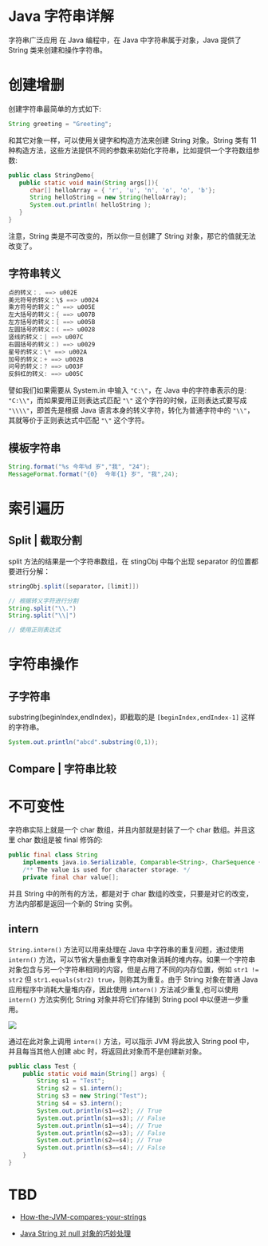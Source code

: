 ﻿# Java 字符串详解

字符串广泛应用 在 Java 编程中，在 Java 中字符串属于对象，Java 提供了 String 类来创建和操作字符串。

# 创建增删

创建字符串最简单的方式如下:

```java
String greeting = "Greeting";
```

和其它对象一样，可以使用关键字和构造方法来创建 String 对象。String 类有 11 种构造方法，这些方法提供不同的参数来初始化字符串，比如提供一个字符数组参数:

```java
public class StringDemo{
   public static void main(String args[]){
      char[] helloArray = { 'r', 'u', 'n', 'o', 'o', 'b'};
      String helloString = new String(helloArray);
      System.out.println( helloString );
   }
}
```

注意，String 类是不可改变的，所以你一旦创建了 String 对象，那它的值就无法改变了。

## 字符串转义

```java
点的转义：. ==> u002E
美元符号的转义：\$ ==> u0024
乘方符号的转义：^ ==> u005E
左大括号的转义：{ ==> u007B
左方括号的转义：[ ==> u005B
左圆括号的转义：( ==> u0028
竖线的转义：| ==> u007C
右圆括号的转义：) ==> u0029
星号的转义：\* ==> u002A
加号的转义：+ ==> u002B
问号的转义：? ==> u003F
反斜杠的转义: ==> u005C
```

譬如我们如果需要从 System.in 中输入 `"C:\"`，在 Java 中的字符串表示的是: `"C:\\"`，而如果要用正则表达式匹配 `"\"` 这个字符的时候，正则表达式要写成 `"\\\\"`，即首先是根据 Java 语言本身的转义字符，转化为普通字符中的 `"\\"`，其就等价于正则表达式中匹配 `"\"` 这个字符。

## 模板字符串

```java
String.format("%s 今年%d 岁","我", "24");
MessageFormat.format("{0}  今年{1} 岁", "我",24);
```

# 索引遍历

## Split | 截取分割

split 方法的结果是一个字符串数组，在 stingObj 中每个出现 separator 的位置都要进行分解：

```java
stringObj.split([separator，[limit]])

// 根据转义字符进行分割
String.split("\\.")
String.split("\\|")

// 使用正则表达式
```

# 字符串操作

## 子字符串

substring(beginIndex,endIndex)，即截取的是 `[beginIndex,endIndex-1]` 这样的字符串。

```java
System.out.println("abcd".substring(0,1));
```

## Compare | 字符串比较

# 不可变性

字符串实际上就是一个 char 数组，并且内部就是封装了一个 char 数组。并且这里 char 数组是被 final 修饰的:

```java
public final class String
    implements java.io.Serializable, Comparable<String>, CharSequence {
    /** The value is used for character storage. */
    private final char value[];
```

并且 String 中的所有的方法，都是对于 char 数组的改变，只要是对它的改变，方法内部都是返回一个新的 String 实例。

## intern

`String.intern()` 方法可以用来处理在 Java 中字符串的重复问题，通过使用 `intern()` 方法，可以节省大量由重复字符串对象消耗的堆内存。如果一个字符串对象包含与另一个字符串相同的内容，但是占用了不同的内存位置，例如 `str1 != str2` 但 `str1.equals(str2) true`，则称其为重复。由于 String 对象在普通 Java 应用程序中消耗大量堆内存，因此使用 `intern()` 方法减少重复,也可以使用 `intern()` 方法实例化 String 对象并将它们存储到 String pool 中以便进一步重用。

![](https://s2.ax1x.com/2019/11/30/QV6461.png)

通过在此对象上调用 `intern()` 方法，可以指示 JVM 将此放入 String pool 中，并且每当其他人创建 abc 时，将返回此对象而不是创建新对象。

```java
public class Test {
    public static void main(String[] args) {
        String s1 = "Test";
        String s2 = s1.intern();
        String s3 = new String("Test");
        String s4 = s3.intern();
        System.out.println(s1==s2); // True
        System.out.println(s1==s3); // False
        System.out.println(s1==s4); // True
        System.out.println(s2==s3); // False
        System.out.println(s2==s4); // True
        System.out.println(s3==s4); // False
    }
}
```

# TBD

- [How-the-JVM-compares-your-strings](http://jcdav.is/2016/09/01/How-the-JVM-compares-your-strings/)

- [Java String 对 null 对象的巧妙处理](http://blog.xiaohansong.com/2016/03/13/null-in-java-string/)
